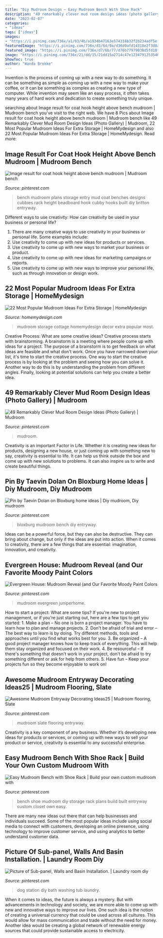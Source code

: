 ```yaml
---
title: "Diy Mudroom Design ~ Easy Mudroom Bench With Shoe Rack"
description: "49 remarkably clever mud room design ideas (photo gallery)"
date: "2023-02-07"
categories:
- "ideas"
tags: ["ideas"]
images:
- "https://i.pinimg.com/736x/a1/93/4b/a1934b47163e574318b32f2b234adf5e.jpg"
featuredImage: "https://i.pinimg.com/736x/d3/6d/9a/d36d9afd14318e2f3d8ad365964de13c.jpg"
featured_image: "https://i.pinimg.com/736x/d7/6b/77/d76b77979038d5fd10f6f1afd4aabed3.jpg"
image: "https://i.pinimg.com/736x/21/dd/15/21dd15a2714c47e1234791253548b34d.jpg"
ShowToc: true
author: "Wanda Brekke"
---
```



Invention is the process of coming up with a new way to do something. It can be something as simple as coming up with a new way to make your coffee, or it can be something as complex as creating a new type of computer. While invention may seem like an easy process, it often takes many years of hard work and dedication to create something truly unique.

	

		
searching about Image result for coat hook height above bench mudroom | Mudroom bench you've visit to the right web. We have 8 Pics about Image result for coat hook height above bench mudroom | Mudroom bench like 49 Remarkably Clever Mud Room Design Ideas (Photo Gallery) | Mudroom, 22 Most Popular Mudroom Ideas For Extra Storage | HomeMydesign and also 22 Most Popular Mudroom Ideas For Extra Storage | HomeMydesign. Read more:
		
    
## Image Result For Coat Hook Height Above Bench Mudroom | Mudroom Bench

<img loading=lazy src="https://i.pinimg.com/736x/d7/6b/77/d76b77979038d5fd10f6f1afd4aabed3.jpg" onerror="this.onerror=null;this.src='https://tse3.mm.bing.net/th?id=OIP.TSaaY-XcLbqji4D-r67hngHaJ6&amp;pid=15.1';" alt="Image result for coat hook height above bench mudroom | Mudroom bench">

_Source: pinterest.com_

>bench mudroom plans storage entry mud coat benches designs cubbies rack height beadboard hook cubby hooks built diy britton entryway. 

	

Different ways to use creativity: How can creativity be used in your business or personal life?
1. There are many creative ways to use creativity in your business or personal life. Some examples include: 
2. Use creativity to come up with new ideas for products or services. 
3. Use creativity to come up with new ways to market your business or product. 
4. Use creativity to come up with new ideas for marketing campaigns or reports. 
5. Use creativity to come up with new ways to improve your personal life, such as through innovation or design work.

    
## 22 Most Popular Mudroom Ideas For Extra Storage | HomeMydesign

<img loading=lazy src="http://homemydesign.com/wp-content/uploads/2017/01/cottage-mudroom-decor-ideas.jpg" onerror="this.onerror=null;this.src='https://tse3.mm.bing.net/th?id=OIP.N2WFDTaLHKN0HkGXqoSyTwHaJ8&amp;pid=15.1';" alt="22 Most Popular Mudroom Ideas For Extra Storage | HomeMydesign">

_Source: homemydesign.com_

>mudroom storage cottage homemydesign decor extra popular most. 

	

Creative Process: What are some creative ideas?
Creative process starts with brainstorming. A brainstorm is a meeting where people come up with ideas for a project. The purpose of a brainstorm is to get feedback on what ideas are feasible and what don't work. Once you have narrowed down your list, it's time to start the creative process.
One way to start the creative process is by looking at the problem and seeing how you can solve it. Another way to do this is by understanding the problem from different angles. Finally, looking at potential solutions can help you create a better idea.

    
## 49 Remarkably Clever Mud Room Design Ideas (Photo Gallery) | Mudroom

<img loading=lazy src="https://i.pinimg.com/originals/03/8d/ce/038dcec0febf6f9dcad947bb4dcfbb3b.jpg" onerror="this.onerror=null;this.src='https://tse3.mm.bing.net/th?id=OIP.PMygF8zt97P3OIKtRsvp_wHaKG&amp;pid=15.1';" alt="49 Remarkably Clever Mud Room Design Ideas (Photo Gallery) | Mudroom">

_Source: pinterest.com_

>mudroom. 

	

Creativity is an important Factor in Life. Whether it is creating new ideas for products, designing a new house, or just coming up with something new to say, creativity is essential to life. It can help us think outside the box and come up with new solutions to problems. It can also inspire us to write and create beautiful things.

    
## Pin By Taevin Dolan On Bloxburg Home Ideas | Diy Mudroom, Diy Mudroom

<img loading=lazy src="https://i.pinimg.com/736x/d3/6d/9a/d36d9afd14318e2f3d8ad365964de13c.jpg" onerror="this.onerror=null;this.src='https://tse3.mm.bing.net/th?id=OIP.pS1Ogu6YID5r5lg9vA2ylAHaL2&amp;pid=15.1';" alt="Pin by Taevin Dolan on Bloxburg home ideas | Diy mudroom, Diy mudroom">

_Source: pinterest.com_

>bloxburg mudroom bench diy entryway. 

	

Ideas can be a powerful force, but they can also be destructive. They can bring about change, but only if the ideas are put into action. When it comes to creativity, there are a few things that are essential: imagination, innovation, and creativity.

    
## Evergreen House: Mudroom Reveal (and Our Favorite Moody Paint Colors

<img loading=lazy src="https://i.pinimg.com/736x/a1/93/4b/a1934b47163e574318b32f2b234adf5e.jpg" onerror="this.onerror=null;this.src='https://tse1.mm.bing.net/th?id=OIP.qIaXFKqz3w6rr7PJBjB4OwHaKk&amp;pid=15.1';" alt="Evergreen House: Mudroom Reveal (and Our Favorite Moody Paint Colors">

_Source: pinterest.com_

>mudroom evergreen juniperhome. 

	

How to start a project: What are some tips?
If you're new to project management, or if you're just starting out, here are a few tips to get you started: 1. Make a plan – No one is born a project manager. You have to learn how to plan and manage projects. 2. Don't be afraid of trial and error – The best way to learn is by doing. Try different methods, tools and approaches until you find what works best for you. 3. Be organized – A good project manager knows how to keep track of everything. This will help them stay organized and focused on their work. 4. Be resourceful – If there's something that doesn't work in your project, don't be afraid to try something different or ask for help from others. 5. Have fun – Keep your projects fun so they become enjoyable to work on!

    
## Awesome Mudroom Entryway Decorating Ideas25 | Mudroom Flooring, Slate

<img loading=lazy src="https://i.pinimg.com/736x/21/dd/15/21dd15a2714c47e1234791253548b34d.jpg" onerror="this.onerror=null;this.src='https://tse2.mm.bing.net/th?id=OIP.KTR-qs68aGBrS5KSC_ICigHaLH&amp;pid=15.1';" alt="Awesome Mudroom Entryway Decorating Ideas25 | Mudroom flooring, Slate">

_Source: pinterest.com_

>mudroom slate flooring entryway. 

	

Creativity is a key component of any business. Whether it’s developing new ideas for products or services, or coming up with new ways to sell your product or service, creativity is essential to any successful enterprise.

    
## Easy Mudroom Bench With Shoe Rack | Build Your Own Custom Mudroom With

<img loading=lazy src="https://i.pinimg.com/736x/4a/de/1e/4ade1e4e243e943bec7584f98fbcd4e0.jpg" onerror="this.onerror=null;this.src='https://tse3.mm.bing.net/th?id=OIP.e0wwz077D0YBVSoItE-BNAHaMm&amp;pid=15.1';" alt="Easy Mudroom Bench with Shoe Rack | Build your own custom mudroom with">

_Source: pinterest.com_

>bench shoe mudroom diy storage rack plans build built entryway custom closet own easy. 

	

There are many new ideas out there that can help businesses and individuals succeed. Some of the most popular ideas include using social media to connect with customers, developing an online presence, using technology to improve customer service, and using analytics to better understand customer data.

    
## Picture Of Sub-panel, Walls And Basin Installation. | Laundry Room Diy

<img loading=lazy src="https://i.pinimg.com/736x/93/fb/66/93fb6615e1e75ec0e997d02376dc0564.jpg" onerror="this.onerror=null;this.src='https://tse1.mm.bing.net/th?id=OIP.8kdHPqVYvMni6OcQ4qKULQHaNK&amp;pid=15.1';" alt="Picture of Sub-panel, Walls and Basin Installation. | Laundry room diy">

_Source: pinterest.com_

>dog station diy bath washing tub laundry. 

	

When it comes to ideas, the future is always a mystery. But with advancements in technology and society, we are more able to come up with new and innovative ways to improve our lives. One such idea is the notion of creating a universal currency that could be used across all cultures. This would allow for mass communication and trade without the need for money. Another idea would be creating a global network of renewable energy sources that could provide sustainable access to electricity.

